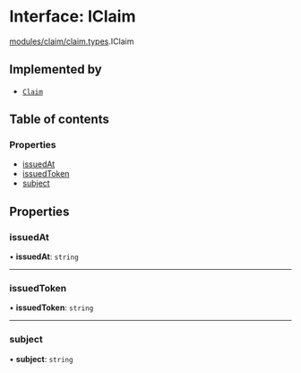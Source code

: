 # Interface: IClaim

[modules/claim/claim.types](../modules/modules_claim_claim_types.md).IClaim

## Implemented by

- [`Claim`](../classes/modules_claim_entities_claim_entity.Claim.md)

## Table of contents

### Properties

- [issuedAt](modules_claim_claim_types.IClaim.md#issuedat)
- [issuedToken](modules_claim_claim_types.IClaim.md#issuedtoken)
- [subject](modules_claim_claim_types.IClaim.md#subject)

## Properties

### issuedAt

• **issuedAt**: `string`

___

### issuedToken

• **issuedToken**: `string`

___

### subject

• **subject**: `string`
